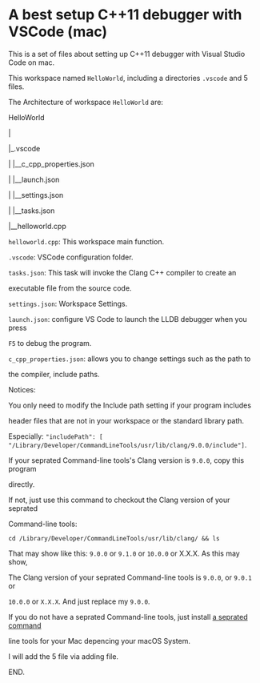 # A best setup C++11 debugger with VSCode (mac)
This is a set of files about setting up C++11 debugger with Visual Studio Code on mac.

This workspace named `HelloWorld`, including a directories `.vscode` and 5 files.

The Architecture of workspace `HelloWorld` are:

HelloWorld

|

|_.vscode

|     |__c_cpp_properties.json

|     |__launch.json

|     |__settings.json

|     |__tasks.json

|__helloworld.cpp

`helloworld.cpp`: This workspace main function.

`.vscode`: VSCode configuration folder.

`tasks.json`: This task will invoke the Clang C++ compiler to create an 

executable file from the source code.

`settings.json`: Workspace Settings.

`launch.json`: configure VS Code to launch the LLDB debugger when you press

`F5` to debug the program.

`c_cpp_properties.json`: allows you to change settings such as the path to 

the compiler, include paths.

Notices:

You only need to modify the Include path setting if your program includes 

header files that are not in your workspace or the standard library path.

Especially: `"includePath": [ "/Library/Developer/CommandLineTools/usr/lib/clang/9.0.0/include"]`.

If your seprated Command-line tools's Clang version is `9.0.0`, copy this program

directly.

If not, just use this command to checkout the Clang version of your seprated 

Command-line tools:

`cd /Library/Developer/CommandLineTools/usr/lib/clang/ && ls`

That may show like this: `9.0.0` or `9.1.0` or `10.0.0` or X.X.X. As this may show,

The Clang version of your seprated Command-line tools is `9.0.0`, or `9.0.1` or 

`10.0.0` or `X.X.X`. And just replace my `9.0.0`.

If you do not have a seprated Command-line tools, just install [a seprated command](https://developer.apple.com/download/all/?q=command%20line%20tools)

line tools for your Mac depencing your macOS System.

I will add the 5 file via adding file.

END.